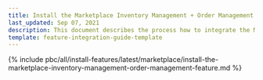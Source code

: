 ```yaml
---
title: Install the Marketplace Inventory Management + Order Management feature
last_updated: Sep 07, 2021
description: This document describes the process how to integrate the Marketplace Inventory Management + Order Management feature into a Spryker project.
template: feature-integration-guide-template
---
```


{% include pbc/all/install-features/latest/marketplace/install-the-marketplace-inventory-management-order-management-feature.md %} <!-- To edit, see /_includes/pbc/all/install-features/202311.0/marketplace/install-the-marketplace-inventory-management-order-management-feature.md -->
